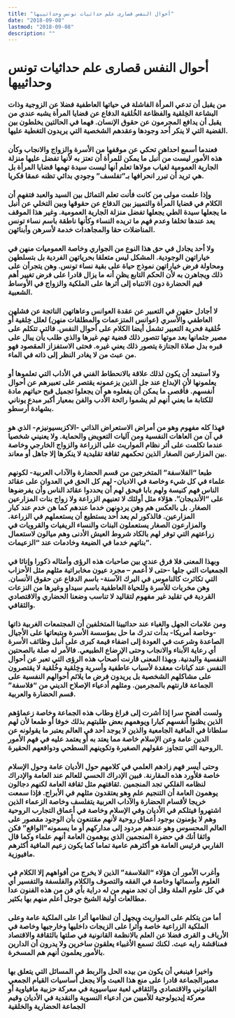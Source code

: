 ```yaml
---
title: "أحوال النفس قصارى علم حداثيات تونس وحداثييها"
date: "2018-09-08"
lastmod: "2018-09-08"
description: ""
---
```

# **أحوال النفس قصارى علم حداثيات تونس وحداثييها**

### من يقبل أن تدعي المرأة الفاشلة في حياتها العاطفية فضلا عن الزوجية وذات البشاعة الخِلقية والفظاعة الخُلقية الدفاع عن قضايا المرأة يشبه عندي من يقبل أن يدافع المجرمون عن حقوق الإنسان. فهما في الحالتين يخلطون بين القضية التي لا ينكر أحد وجودها وعقدهم الشخصية التي يريدون التغطية عليها.

### فعندما أسمع احداهن تحكي عن موقفها من الأسرة والزواج والانجاب وكأن هذه الأمور ليست من أنبل ما يمكن للمرأة أن تعتز به لأنها تفضل عليها منزلة الجارية العمومية لغياب مولاها تعلم أنها ليست سيدة تهمها قضايا المرأة بل هي تريد أن تبرر انحرافها بـ”تفلسف” وجودي بدائي تظنه عمقا فكريا.

### وإذا علمت مولى من كانت فأنت تعلم التماثل بين السيد والعبد فتفهم أن الكلام في قضايا المرأة والتمييز بين الدفاع عن حقوقها وبين التخلي عن أنبل ما يجعلها سيدة الطي يجعلها تفضل منزلة الجارية العمومية. وغير هذا الموقف يعد عندها تخلفا وعدم فهم ما تريده النساء وكأنها ناطقة باسم نساء تونس المناضلات حقا والمجاهدات خدمة لأسرهن وأبنائهن.

### ولا أحد يجادل في حق هذا النوع من الجواري وخاصة العموميات منهن في خياراتهن الوجودية. المشكل ليس متعلقا بحرياتهن الفردية بل بتسلطهن ومحاولة فرض خياراتهن نموذج حياة على بقية نساء تونس. وهن يتجرأن على ذلك ويجاهرن به لأن الحكم التابع يظن أنه ما يزال قادرا على فرض تغيير أهم قيم الحضارة دون الانتباه إلى أثرها على الملكية والزواج في الأوساط الشعبية.

### لا أجادل حقهن في التعبير عن عقدة العوانس وعاهاتهن الناتجة عن فشلهن العاطفي والأسري (عوانس المتزعمات والمطلقات منهن) لعلل خِلقية أو خُلقية فحرية التعبير تشمل أيضا الكلام على أحوال النفس. فالتي تتكلم على مصير جثمانها بعد موتها تتصور ذلك قضية تهم غيرها والذي طلب يأن يبال على قبره بدل صلاة الجنازة يتصور ذلك يعني غيره. فحتى الاستفزاز المقصود فهو من عبث من لا يغادر النظر إلى ذاته في الماء.

### ولا أستبعد أن يكون لذلك علاقة بالانحطاط الفني في الأداب التي تعلموها أو يعلمونها لأن الإبداع عند جل الذين يزعمونه يقتصر على تعبيرهم عن أحوال أنفسهم. فأقصى ما يمكن أن يفعلوه هو أن يجعلوا تجميل قبح حياتهم مادة للكتابة ما يعني أنهم لم يشموا رائحة الأدب والفن بمعيار أكبر مبدع يوناني بشهادة أرسطو.

### فهذا كله مفهوم وهو من أمراض الاستعراض الذاتي -الاكزبسيونيزم- الذي هو في آن من العاهات النفسية ومن آليات التعويض والحماية. ولا يعنيني شخصيا عندما تكلمت على أثر نظام المواريث على الزراعة والزواج الخارجي وخاصة بين المزارعين الصغار الذين تحكمهم ثقافة تقليدية لا ينكرها إلا جاهل أو معاند.

### طبعا “الفلاسفة” المتخرجين من قسم الحضارة والآداب العربية- لكونهم علماء في كل شيء وخاصة في الاديان- لهم كل الحق في العدوان على عقائد الناس فهم كنيسة ولهم بابا فيحق لهم أن يحددوا عقائد الناس وأن يفرضوها على “الأنديجان”. هؤلاء مثل أولئك لا تعنيهم الزراعة ولا زواج بنات المزارعين الصغار. بل بالعكس هم وهن يردونهن خدما عندهم كما هن خدم عند كبار المزارعين. فالذكور لم يعد أحد يستطيع أن يستعملهم في الزراعة. والمزارعون الصغار يستعملون البنات والنساء الريفيات والقرويات في زراعتهم التي توفر لهم بالكاد شروط العيش الأدنى وهم ميالون لاستعمال بناتهم خدما في الضيعة وخادمات عند “الزعيمات”.

### وبهذا المعنى فلا فرق عندي بين صاحبات هذه الرؤى وأمثاله ذكورا وإناثا في الجمعيات التي جلها -حتى لا أعمم – مجرد عيون مخابراتية مثلهم مثل الأحزاب التي تكاثرت كالناموس في البرك الآسنة- باسم الدفاع عن حقوق الأنسان. وهن مخربات للأسرة وللحياة العاطفية باسم سيداو وغيرها من النزعات القردية في تقليد غير مفهوم لتقاليد لا تناسب وضعنا الحضاري والاقتصادي والثقافي.

### ومن علامات الجهل والغباء عند حداثيينا المتخلفين أن المجتمعات الغربية ذاتها -وخاصة أمريكا- بدأت تدرك ما حل بمؤسسة الأسرة وبتبعاتها على الأجيال الصاعدة وشرعت في العودة إلى اضفاء قيمة كبرى على أنبل وظائف الأسرة أي رعاية الأبناء والانجاب وحتى الإرضاع الطبيعي. فالأمر له صلة بالصحتين النفسية والبدنية. وبهذا المعنى قارنت أصحاب هذه الرؤى التي تعبر عن أحوال النفس عند كيانات معقدة لأسباب عاطفية وأسرية وخِلقية وخُلقية لا يقتصرون على مشاكلهم الشخصية بل يريدون فرض ما يلائم أحوالهم النفسية على الجماعة قارنتهم بالمجرمين. ومثلهم أدعياء الإصلاح الديني من “فلاسفة” قسم الحضارة والعربية.

### ولست أفضح سرا إذا أشرت إلى فراغ وطاب هذه الجماعة وخاصة زعماؤهم الذين يظنوا أنفسهم كبارا ويوهمهم بعض طلبتهم بذلك خوفا أو طمعا لأن لهم سلطانا في المافية الجامعية والذين لا يوجد أحد في العالم يعتبر ما يقولونه عن الدين عامة وعن الإسلام خاصة مما يعتد به أو يعتمد عليه في فهم الأمور الروحية التي تتجاوز عقولهم الصغيرة وتكوينهم السطحي ودوافعهم الحقيرة.

### وحتى أيسر فهم زادهم العلمي في كلامهم حول الأديان عامة وحول الإسلام خاصة فلأورد هذه المقارنة. فبين الإدراك الحسي للعالم عند العامة والإدراك لنظامه الفلكي تجد المنجمين .ثقافتهم مثل ثقافة العامة لكنهم دجالون يوهمون العامة أن التنجيم علم وهو يعتقدون مثلهم في الأبراج. فإذا سمعت خريجا لأقسام الحضارة والآداب العربية يتفلسف وخاصة الزعماء الذين اشتهروا فيتلكم في الأديان وفي الإسلام وخاصة في أعماق التجارب الروحية وهم لا يؤمنون بوجود أعماق روحية لأنهم مقتنعون بأن الوجود مقصور على العالم المحسوس وهو عندهم مردود إلى مداركهم أو ما يسمونه”الواقع” فكن واثقا أنك في حضرة المنجمين الذي يوهمون العامة أنهم علماء وكما قال الفاربي فرئيس العامة هو أكثرهم عامية تماما كما يكون زعيم المافية أكثرهم مافيوزية.

### وأغرب الأمور أن هؤلاء “الفلاسفة” الذين لا يخرج من أفواههم إلا الكلام في العلوم وأسمائها وخاصة في الفقه والتصوف والكلام والفلسفة والتفسير أي في كل علوم الملة وقل أن تجد منهم من له دراية بأي فن من هذه الفنون عدا مطالعات أولية الشيخ جوجل أعلم منهم بها بكثير.

### أما من يتكلم على المواريث ويجهل أن لنظامها أثرا على الملكية عامة وعلى الملكية الزراعية خاصة وأثرا على الزيجات داخليها وخارجيها وخاصة في الأرياف و القرى فضلا عن العلم بالانظمة القانونية في صلتها بالثقافة والاقتصاد فمناقشة رايه عبث. لكنك تسمع الأغبياء يعلقون ساخرين ولا يدرون أن الدارين بالأمور يعلمون أنهم هم المسخرة.

### واخيرا فينبغي أن يكون من بيده الحل والربط في المسائل التي يتعلق بها مصيرالجماعة قادرا على منع هذا العبث وألا يجعل أساسيات القيام الجمعي القانوني والاقتصادي والثقافي لعبة سياسيوية في معركة حزبية مافياوية أو معركة إيديولوجية للأميين من أدعياء النسوية والنقدية في الأديان وقيم الجماعة الحضارية والخلقية

###